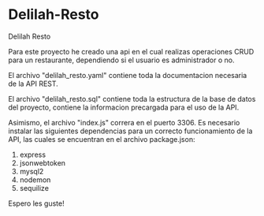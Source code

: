 # Delilah-Resto

Delilah Resto

Para este proyecto he creado una api en el cual realizas operaciones CRUD para un restaurante, dependiendo si el usuario es administrador o no. 

El archivo "delilah_resto.yaml" contiene toda la documentacion necesaria de la API REST.

El archivo "delilah_resto.sql" contiene toda la estructura de la base de datos del proyecto, contiene la informacion precargada para el uso de la API.

Asimismo,  el archivo "index.js" correra en el puerto 3306. Es necesario instalar las siguientes dependencias para un correcto funcionamiento de la API, las cuales se encuentran en el archivo package.json:

1. express
2. jsonwebtoken
3. mysql2
4. nodemon
4. sequilize


Espero les guste! 



